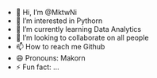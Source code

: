 - 👋 Hi, I’m @MktwNi
- 👀 I’m interested in Pythorn
- 🌱 I’m currently learning Data Analytics
- 💞️ I’m looking to collaborate on all people
- 📫 How to reach me Github
- 😄 Pronouns: Makorn
- ⚡ Fun fact: ...

<!---
MktwNi/MktwNi is a ✨ special ✨ repository because its `README.md` (this file) appears on your GitHub profile.
You can click the Preview link to take a look at your changes.
--->
